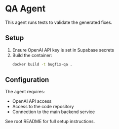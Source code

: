 
# QA Agent

This agent runs tests to validate the generated fixes.

## Setup

1. Ensure OpenAI API key is set in Supabase secrets
2. Build the container:
   ```bash
   docker build -t bugfix-qa .
   ```

## Configuration

The agent requires:
- OpenAI API access
- Access to the code repository
- Connection to the main backend service

See root README for full setup instructions.
